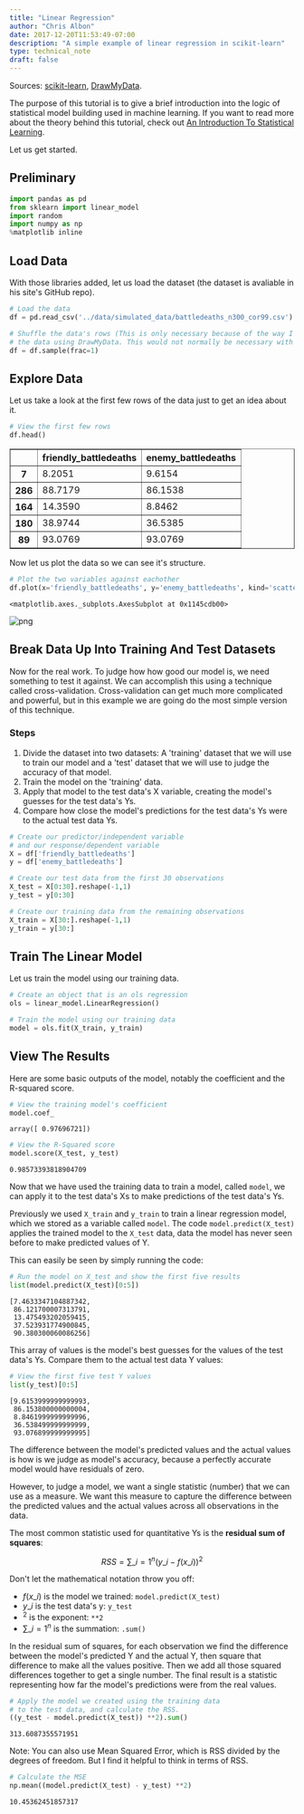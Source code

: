 ```yaml
---
title: "Linear Regression"
author: "Chris Albon"
date: 2017-12-20T11:53:49-07:00
description: "A simple example of linear regression in scikit-learn"
type: technical_note
draft: false
---
```

Sources: [scikit-learn](http://scikit-learn.org/stable/auto_examples/linear_model/plot_ols.html#example-linear-model-plot-ols-py), [DrawMyData](http://robertgrantstats.co.uk/drawmydata.html).

The purpose of this tutorial is to give a brief introduction into the logic of statistical model building used in machine learning. If you want to read more about the theory behind this tutorial, check out [An Introduction To Statistical Learning](https://www.amazon.com/Introduction-Statistical-Learning-Applications-Statistics/dp/1461471370).

Let us get started.

## Preliminary


```python
import pandas as pd
from sklearn import linear_model
import random
import numpy as np
%matplotlib inline
```

## Load Data

With those libraries added, let us load the dataset (the dataset is avaliable in his site's GitHub repo).


```python
# Load the data
df = pd.read_csv('../data/simulated_data/battledeaths_n300_cor99.csv')

# Shuffle the data's rows (This is only necessary because of the way I created
# the data using DrawMyData. This would not normally be necessary with a real analysis).
df = df.sample(frac=1)
```

## Explore Data

Let us take a look at the first few rows of the data just to get an idea about it.


```python
# View the first few rows
df.head()
```




<div>
<table border="1" class="dataframe">
  <thead>
    <tr style="text-align: right;">
      <th></th>
      <th>friendly_battledeaths</th>
      <th>enemy_battledeaths</th>
    </tr>
  </thead>
  <tbody>
    <tr>
      <th>7</th>
      <td>8.2051</td>
      <td>9.6154</td>
    </tr>
    <tr>
      <th>286</th>
      <td>88.7179</td>
      <td>86.1538</td>
    </tr>
    <tr>
      <th>164</th>
      <td>14.3590</td>
      <td>8.8462</td>
    </tr>
    <tr>
      <th>180</th>
      <td>38.9744</td>
      <td>36.5385</td>
    </tr>
    <tr>
      <th>89</th>
      <td>93.0769</td>
      <td>93.0769</td>
    </tr>
  </tbody>
</table>
</div>



Now let us plot the data so we can see it's structure.


```python
# Plot the two variables against eachother
df.plot(x='friendly_battledeaths', y='enemy_battledeaths', kind='scatter')
```




    <matplotlib.axes._subplots.AxesSubplot at 0x1145cdb00>




![png](linear_regression_scikitlearn_files/linear_regression_scikitlearn_12_1.png)


## Break Data Up Into Training And Test Datasets

Now for the real work. To judge how how good our model is, we need something to test it against. We can accomplish this using a technique called cross-validation. Cross-validation can get much more complicated and powerful, but in this example we are going do the most simple version of this technique.

### Steps

1. Divide the dataset into two datasets: A 'training' dataset that we will use to train our model and a 'test' dataset that we will use to judge the accuracy of that model.
2. Train the model on the 'training' data.
3. Apply that model to the test data's X variable, creating the model's guesses for the test data's Ys.
4. Compare how close the model's predictions for the test data's Ys were to the actual test data Ys.


```python
# Create our predictor/independent variable
# and our response/dependent variable
X = df['friendly_battledeaths']
y = df['enemy_battledeaths']

# Create our test data from the first 30 observations
X_test = X[0:30].reshape(-1,1)
y_test = y[0:30]

# Create our training data from the remaining observations
X_train = X[30:].reshape(-1,1)
y_train = y[30:]
```

## Train The Linear Model

Let us train the model using our training data.


```python
# Create an object that is an ols regression
ols = linear_model.LinearRegression()
```


```python
# Train the model using our training data
model = ols.fit(X_train, y_train)
```

## View The Results

Here are some basic outputs of the model, notably the coefficient and the R-squared score.


```python
# View the training model's coefficient
model.coef_
```




    array([ 0.97696721])




```python
# View the R-Squared score
model.score(X_test, y_test)
```




    0.98573393818904709



Now that we have used the training data to train a model, called `model`, we can apply it to the test data's Xs to make predictions of the test data's Ys.

Previously we used `X_train` and `y_train` to train a linear regression model, which we stored as a variable called `model`. The code `model.predict(X_test)` applies the trained model to the `X_test` data, data the model has never seen before to make predicted values of Y.

This can easily be seen by simply running the code:


```python
# Run the model on X_test and show the first five results
list(model.predict(X_test)[0:5])
```




    [7.4633347104887342,
     86.121700007313791,
     13.475493202059415,
     37.523931774900845,
     90.380300060086256]



This array of values is the model's best guesses for the values of the test data's Ys. Compare them to the actual test data Y values:


```python
# View the first five test Y values
list(y_test)[0:5]
```




    [9.6153999999999993,
     86.153800000000004,
     8.8461999999999996,
     36.538499999999999,
     93.076899999999995]



The difference between the model's predicted values and the actual values is how is we judge as model's accuracy, because a perfectly accurate model would have residuals of zero.

However, to judge a model, we want a single statistic (number) that we can use as a measure. We want this measure to capture the difference between the predicted values and the actual values across all observations in the data.

The most common statistic used for quantitative Ys is the **residual sum of squares**:

$$ RSS = \sum\_{i=1}^{n}(y\_{i}-f(x\_{i}))^{2} $$

Don't let the mathematical notation throw you off:

 - $f(x\_{i})$ is the model we trained: `model.predict(X_test)`
 - $y\_{i}$ is the test data's y: `y_test`
 - $^{2}$ is the exponent: `**2`
 - $\sum\_{i=1}^{n}$ is the summation: `.sum()`
 
In the residual sum of squares, for each observation we find the difference between the model's predicted Y and the actual Y, then square that difference to make all the values positive. Then we add all those squared differences together to get a single number. The final result is a statistic representing how far the model's predictions were from the real values.


```python
# Apply the model we created using the training data 
# to the test data, and calculate the RSS.
((y_test - model.predict(X_test)) **2).sum()
```




    313.6087355571951



Note: You can also use Mean Squared Error, which is RSS divided by the degrees of freedom. But I find it helpful to think in terms of RSS.


```python
# Calculate the MSE
np.mean((model.predict(X_test) - y_test) **2)
```




    10.45362451857317


